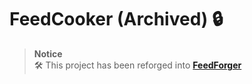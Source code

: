 # FeedCooker (Archived) 🔒

> **Notice**  
> 🛠 This project has been reforged into **[FeedForger](https://github.com/RoCry/feedforger)**  